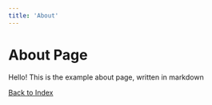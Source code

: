 ```yaml
---
title: 'About'
---
```


# About Page

Hello! This is the example about page, written in markdown

[Back to Index](/)
